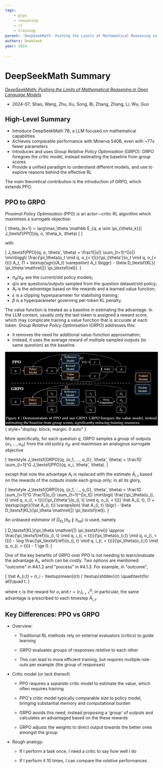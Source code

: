 ```yaml
---
tags:
    - grpo
    - reasoning
    - rl
    - training
parent: 'DeepSeekMath: Pushing the Limits of Mathematical Reasoning in Open Language Models'
authors: DeekSeek
year: 2024

---
```

# DeepSeekMath Summary

[*DeepSeekMath: Pushing the Limits of Mathematical Reasoning in Open Language Models*](https://arxiv.org/abs/2402.03300)

-   2024-07; Shao, Wang, Zhu, Xu, Song, Bi, Zhang, Zhang, Li, Wu, Guo

## High-Level Summary

-   Introduce DeepSeekMath 7B, a LLM focused on mathematical capabilities
-   Achieves comparable performance with Minerva 540B, even with \~77x fewer parameters
-   Introduces and uses *Group Relative Policy Optimisation* (GRPO): GRPO foregoes the critic model, instead estimating the baseline from group scores
-   Provide a unified paradigm to understand different models, and use to explore reasons behind the effective RL

The main theoretical contribution is the introduction of GRPO, which extends PPO.

## PPO to GRPO

*Proximal Policy Optimisation* (PPO) is an actor—critic RL algorithm which maximises a surrogate objective:

\[
    \theta_{k+1}
=   \arg\max_\theta \mathbb E_{q, a \sim \pi_{\theta_k}}[ J_\textsf{PPO}(q, o, \theta_k, \theta) ]
\]

with

\[
    J_\textsf{PPO}(q, o, \theta', \theta)
=   \frac1{|o|} \sum_{t=1}^{|o|} \min\biggl\{ \frac{\pi_\theta(o_t \mid q, o_{< t})}{\pi_{\theta'}(o_t \mid q, o_{< t})} A_t, (1 + \textup{sgn}(A_t) \varepsilon) A_t \biggr\} - \beta D_\textsf{KL}( \pi_\theta \mathrel{\|} \pi_\textsf{rel}).
\]

-   $\pi_\theta$/$\pi_{\theta'}$ are the current/old policy models;
-   $q$/$o$ are questions/outputs sampled from the question dataset/old policy;
-   $A_t$ is the *advantage* based on the rewards and a learned value function;
-   $\varepsilon$ is a clipping hyperparameter for stabilising training;
-   $\beta$ is a hyperparameter governing per-token KL penalty.

The value function is treated as a baseline in estimating the advantage. In the LLM context, usually only the last token is assigned a reward score, which may complicate training a value function that is accurate at each token. *Group Relative Policy Optimisation* (GRPO) addresses this:

-   it removes the need for additional value-function approximation;
-   instead, it uses the average reward of multiple sampled outputs (to same question) as the baseline.

![\<img alt="PPO vs GRPO" data-attachment-key="ID6WHF97" width="792" height="382" src="attachments/ID6WHF97.png" ztype="zimage"> | 792](attachments/ID6WHF97.png){ style="display: block; margin: 0 auto" }

More specifically, for each question $q$, GRPO samples a *group* of outputs $\{o_1, ..., o_G\}$ from the old policy $\pi_{\theta'}$ and maximises an analogous surrogate objective

\[
    \textstyle
    J_\textsf{GRPO}(q, \{o_1, ..., o_G\}, \theta', \theta)
=   \frac1G \sum_{i=1}^G J_\textsf{PPO}(q, o_i, \theta', \theta).
\]

except that now the advantage $A_t$ is replaced with the estimate $\hat A_{i, t}$ based on the rewards of the outputs inside each group only; in all its glory,

\[
    \textstyle
    J_\textsf{GRPO}(q, \{o_1, ..., o_G\}, \theta', \theta)
=   \frac1G \sum_{i=1}^G \frac1{|o_i|} \sum_{t=1}^{|o_t|} \min\bigl\{ \frac{\pi_\theta(o_{i, t} \mid q, o_{i, < t})}{\pi_{\theta'}(o_{i, t} \mid q, o_{i, < t})} \hat A_{i, t}, (1 + \textup{sgn}(\hat A_{i, t}) \varepsilon) \hat A_{i, t} \bigr\} - \beta D_\textsf{KL}(\pi_\theta \mathrel{\|} \pi_\textsf{rel}).
\]

An unbiased estimator of $D_\textsf{KL}(\pi_\theta \mathrel{\|} \pi_\textsf{rel})$ is used, namely

\[
    D_\textsf{KL}(\pi_\theta \mathrel{\|} \pi_\textsf{rel})
\approx
    \frac{\pi_\textsf{ref}(o_{i, t} \mid q, i_{i, < t})}{\pi_\theta(o_{i,t} \mid q, o_{i, < t})} - \log \frac{\pi_\textsf{ref}(o_{i, t} \mid q, i_{i, < t})}{\pi_\theta(o_{i,t} \mid q, o_{i, < t})} - 1
\ge 0.
\]

One of the key benefits of GRPO over PPO is not needing to learn/evaluate the advantage $A_t$, which can be costly. Two options are mentioned: "outcome" in #4.1.2 and "process" in #4.1.3. For example, in "outcome",

\[
    \hat A_{i,t}
=   (r_i - \textup{mean}(r)) / \textup{stddev}(r)
\quad\text{for all}\quad
    t.
\]

where $r_i$ is the reward for $o_i$ and $r = (r_i)_{i=1}^G$; in particular, the same advantage is prescribed to each timestep $\hat A_{i,t}$.

## Key Differences: PPO vs GRPO

-   Overview:

    -   Traditional RL methods rely on external evaluators (critics) to guide learning

    -   GRPO evaluates groups of responses *relative* to each other

    -   This *can* lead to more efficient training, but requires multiple role-outs per example (the group of responses)

-   Critic model (or lack thereof)

    -   PPO requires a *separate* critic model to estimate the value, which often requires training

    -   PPO's critic model typically comparable size to policy model, bringing substantial memory and computational burden

    -   GRPO avoids this need, instead proposing a 'group' of outputs and calculates an advantaged based on the these rewards

    -   GRPO adjusts the weights to direct output towards the better ones amongst the group

-   Rough analogy:

    -   If I perform a task once, I need a critic to say how well I do

    -   If I perform it 10 times, I can compare the *relative* performances

